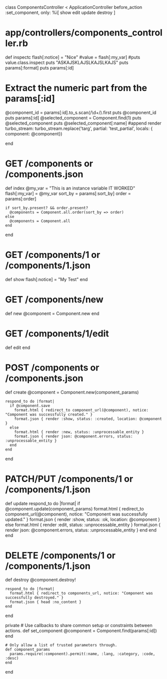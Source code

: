 class ComponentsController < ApplicationController
  before_action :set_component, only: %i[ show edit update destroy ]
  
# app/controllers/components_controller.rb
def inspectc
  flash[:notice] = "Nice"
  #value = flash[:my_var]
  #puts value.class.inspect
  puts "ASKAJSKLAJSLKAJSLKAJS"
  puts params[:format]
  puts params[:id]
# Extract the numeric part from the params[:id]
  @component_id = params[:id].to_s.scan(/\d+/).first
  puts @component_id
  puts params[:id]
  @selected_component = Component.find(1)
  puts @selected_component
  puts @selected_component[:name]
                                      #append
    render turbo_stream: turbo_stream.replace('targ', partial: 'test_partial', locals: { component: @component})

end

  # GET /components or /components.json
  def index
    @my_var = "This is an instance variable IT WORKED"
    flash[:my_var] = @my_var
    sort_by = params[:sort_by]
    order   = params[:order]

    if sort_by.present? && order.present?
      @components = Component.all.order(sort_by => order)
    else
      @components = Component.all
    end
  end
  # GET /components/1 or /components/1.json
  def show
    flash[:notice] = "My Test"
  end

  # GET /components/new
  def new
    @component = Component.new
  end

  # GET /components/1/edit
  def edit
  end

  # POST /components or /components.json
  def create
    @component = Component.new(component_params)

    respond_to do |format|
      if @component.save
        format.html { redirect_to component_url(@component), notice: "Component was successfully created." }
        format.json { render :show, status: :created, location: @component }
      else
        format.html { render :new, status: :unprocessable_entity }
        format.json { render json: @component.errors, status: :unprocessable_entity }
      end
    end
  end

  # PATCH/PUT /components/1 or /components/1.json
  def update
    respond_to do |format|
      if @component.update(component_params)
        format.html { redirect_to component_url(@component), notice: "Component was successfully updated." }
        format.json { render :show, status: :ok, location: @component }
      else
        format.html { render :edit, status: :unprocessable_entity }
        format.json { render json: @component.errors, status: :unprocessable_entity }
      end
    end
  end

  # DELETE /components/1 or /components/1.json
  def destroy
    @component.destroy!

    respond_to do |format|
      format.html { redirect_to components_url, notice: "Component was successfully destroyed." }
      format.json { head :no_content }
    end
  end

  private
    # Use callbacks to share common setup or constraints between actions.
    def set_component
      @component = Component.find(params[:id])
    end

    # Only allow a list of trusted parameters through.
    def component_params
      params.require(:component).permit(:name, :lang, :category, :code, :desc)
    end
end
